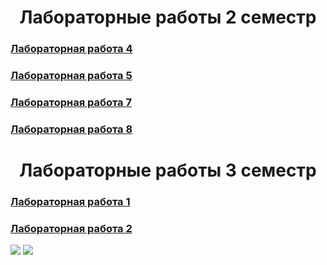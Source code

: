 <h1 align="center">
    Лабораторные работы 2 семестр
</h1>


<h3 align="left">
  <a href="https://github.com/urcop/os_labs/tree/lab4">Лабораторная работа 4</a>
</h3>



<h3 align="left">
  <a href="https://github.com/urcop/os_labs/tree/lab5">Лабораторная работа 5</a>
</h3>



<h3 align="left">
  <a href="https://github.com/urcop/os_labs/tree/lab7">Лабораторная работа 7</a>
</h3>



<h3 align="left">
  <a href="https://github.com/urcop/os_labs/tree/lab8">Лабораторная работа 8</a>
</h3>



<h1 align="center">
    Лабораторные работы 3 семестр
</h1>

<h3 align="left">
  <a href="https://github.com/urcop/os_labs/tree/lab1_3">Лабораторная работа 1</a>
</h3>

<h3 align="left">
  <a href="https://github.com/urcop/os_labs/tree/lab2_3">Лабораторная работа 2</a>
</h3>


<img src="https://i.ibb.co/dgfmp9x/Screenshot-from-2022-04-05-22-13-52.png">
<img src="https://i.ibb.co/P1sVDqJ/Screenshot-from-2022-04-05-22-13-15.png">
